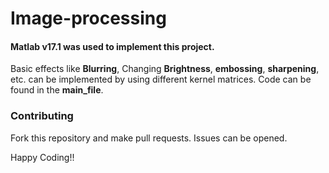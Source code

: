 # Image-processing
#### Matlab v17.1 was used to implement this project.

Basic effects like **Blurring**, Changing **Brightness**, **embossing**, **sharpening**, etc. can be implemented by using different kernel matrices.
Code can be found in the **main_file**.

### Contributing 
Fork this repository and make pull requests. Issues can be opened.

Happy Coding!!
